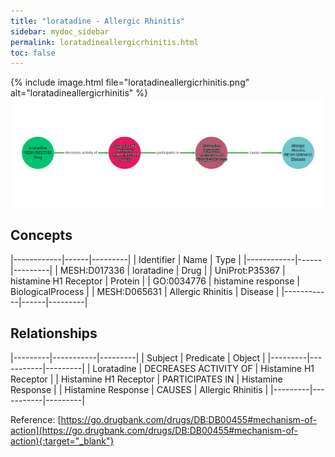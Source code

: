 ```yaml
---
title: "loratadine - Allergic Rhinitis"
sidebar: mydoc_sidebar
permalink: loratadineallergicrhinitis.html
toc: false 
---
```


{% include image.html file="loratadineallergicrhinitis.png" alt="loratadineallergicrhinitis" %}![Path Visualization](/images/loratadineallergicrhinitis.png)

## Concepts

|------------|------|---------|
| Identifier | Name | Type    |
|------------|------|---------|
| MESH:D017336 | loratadine | Drug |
| UniProt:P35367 | histamine H1 Receptor | Protein |
| GO:0034776 | histamine response | BiologicalProcess |
| MESH:D065631 | Allergic Rhinitis | Disease |
|------------|------|---------|

## Relationships

|---------|-----------|---------|
| Subject | Predicate | Object  |
|---------|-----------|---------|
| Loratadine | DECREASES ACTIVITY OF | Histamine H1 Receptor |
| Histamine H1 Receptor | PARTICIPATES IN | Histamine Response |
| Histamine Response | CAUSES | Allergic Rhinitis |
|---------|-----------|---------|

Reference: [https://go.drugbank.com/drugs/DB:DB00455#mechanism-of-action](https://go.drugbank.com/drugs/DB:DB00455#mechanism-of-action){:target="_blank"}
